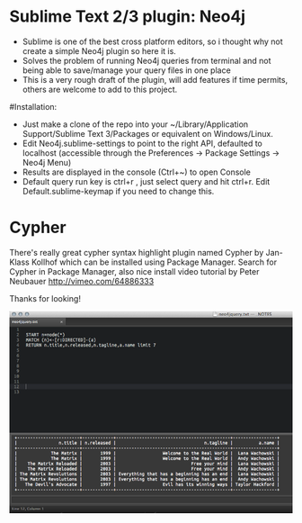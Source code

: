 # Sublime Text 2/3 plugin: Neo4j

* Sublime is one of the best cross platform editors, so i thought why not create a simple Neo4j plugin so here it is.
* Solves the problem of running Neo4j queries from terminal and not being able to save/manage your query files in one place
* This is a very rough draft of the plugin, will add features if time permits, others are welcome to add to this project.


#Installation:
* Just make a clone of the repo into your ~/Library/Application Support/Sublime Text 3/Packages or equivalent on Windows/Linux.
* Edit Neo4j.sublime-settings to point to the right API, defaulted to localhost (accessible through the Preferences -> Package Settings -> Neo4j Menu)
* Results are displayed in the console (Ctrl+~) to open Console
* Default query run key is ctrl+r , just select query and hit ctrl+r. Edit Default.sublime-keymap if you need to change this.

# Cypher
There's really great cypher syntax highlight plugin named Cypher by Jan-Klass Kollhof which can be installed using Package Manager.
Search for Cypher in Package Manager, also nice install video tutorial by Peter Neubauer http://vimeo.com/64886333

Thanks for looking!

![Alt text](/sublime-text-neo4j.png "Sublime Neo4j Plugin")
